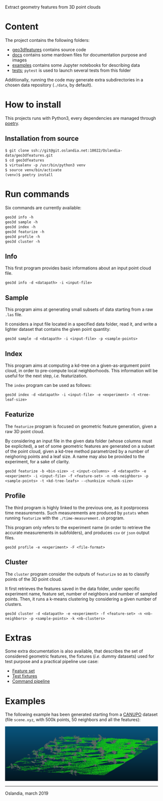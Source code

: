 Extract geometry features from 3D point clouds

# Content

The project contains the following folders:

+ [geo3dfeatures](./geo3dfeatures) contains source code
+ [docs](./docs) contains some mardown files for documentation purpose and
  images
+ [examples](./examples) contains some Jupyter notebooks for describing data
+ [tests](./tests); `pytest` is used to launch several tests from this folder

Additionally, running the code may generate extra subdirectories in a chosen
data repository (`./data`, by default).

# How to install

This projects runs with Python3, every dependencies are managed
through [poetry](https://poetry.eustace.io/).

## Installation from source

```
$ git clone ssh://git@git.oslandia.net:10022/Oslandia-data/geo3dfeatures.git
$ cd geo3dfeatures
$ virtualenv -p /usr/bin/python3 venv
$ source venv/bin/activate
(venv)$ poetry install
```

# Run commands

Six commands are currently available:

```
geo3d info -h
geo3d sample -h
geo3d index -h
geo3d featurize -h
geo3d profile -h
geo3d cluster -h
```

## Info

This first program provides basic informations about an input point cloud file.

```
geo3d info -d <datapath> -i <input-file>
```

## Sample

This program aims at generating small subsets of data starting from a raw
`.las` file.

It considers a input file located in a specified data folder, read it, and
write a lighter dataset that contains the given point quantity:

```
geo3d sample -d <datapath> -i <input-file> -p <sample-points>
```

## Index

This program aims at computing a kd-tree on a given-as-argument point cloud, in
order to pre-compute local neighborhoods. This information will be useful for
the next step, *i.e.* featurization.

The `index` program can be used as follows:

```
geo3d index -d <datapath> -i <input-file> -e <experiment> -t <tree-leaf-size>
```

## Featurize

The `featurize` program is focused on geometric feature generation, given a raw
3D point cloud.

By considering an input file in the given data folder (whose columns must be
explicited), a set of some geometric features are generated on a subset of the
point cloud, given a kd-tree method parametrized by a number of neighoring
points and a leaf size. A name may also be provided to the experiment, for a
sake of clarity.

```
geo3d featurize -b <bin-size> -c <input-columns> -d <datapath> -e <experiment> -i <input-file> -f <feature-set> -n <nb-neighbors> -p <sample-points> -t <kd-tree-leafs> --chunksize <chunk-size>
```

## Profile

The third program is highly linked to the previous one, as it postprocess time
measurements. Such measurements are produced by `pstats` when running
`featurize` with the `./time-measurement.sh` program.

This program only refers to the experiment name (in order to retrieve the
accurate measurements in subfolders), and produces `csv` or `json` output
files.

```
geo3d profile -e <experiment> -F <file-format>
```

## Cluster

The `cluster` program consider the outputs of `featurize` so as to classify
points of the 3D point cloud.

It first retrieves the features saved in the data folder, under specific
experiment name, feature set, number of neighbors and number of sampled
points. Then, it runs a k-means clustering by considering a given number of
clusters.

```
geo3d cluster -d <datapath> -e <experiment> -f <feature-set> -n <nb-neighbors> -p <sample-points> -k <nb-clusters>
```

# Extras

Some extra documentation is also available, that describes the set of
considered geometric features, the fixtures (*i.e.* dummy datasets) used for
test purpose and a practical pipeline use case:

- [Feature set](./docs/features.md)
- [Test fixtures](./docs/test_fixtures.md)
- [Command pipeline](./docs/pipeline.md)

# Examples

The following example has been generated starting from
a [CANUPO](http://nicolas.brodu.net/en/recherche/canupo/) dataset (file `scene.xyz`, with 500k points, 50 neighbors and all the features):

![scene](./docs/images/scene_kmean.png)

___

Oslandia, march 2019
